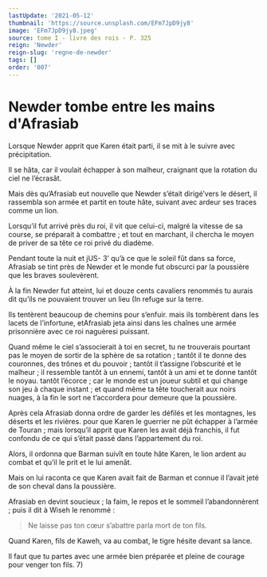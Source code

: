 ```yaml
---
lastUpdate: '2021-05-12'
thumbnail: 'https://source.unsplash.com/EFm7JpD9jy8'
image: 'EFm7JpD9jy8.jpeg'
source: tome I - livre des rois - P. 325
reign: 'Newder'
reign-slug: 'regne-de-newder'
tags: []
order: '007'
---
```


# Newder tombe entre les mains d'Afrasiab

Lorsque Newder apprit que Karen était parti, il se mit à le suivre avec précipitation.

Il se hâta, car il voulait échapper à son malheur, craignant que la rotation du ciel ne l’écrasât.

Mais dès qu’Afrasiab eut nouvelle que Newder s’était dirigé’vers le désert, il rassembla son armée et partit en toute hâte, suivant avec ardeur ses traces comme un lion.

Lorsqu’il fut arrivé près du roi, il vit que celui-ci, malgré la vitesse de sa course, se préparait à combattre ; et tout en marchant, il chercha le moyen de priver de sa tête ce roi privé du diadème.

Pendant toute la nuit et jUS-
3’ qu’à ce que le soleil fût dans sa force, Afrasiab se tint près de Newder et le monde fut obscurci par la poussière que les braves soulevèrent.

À la fin Newder fut atteint, lui et douze cents cavaliers renommés tu aurais dit qu’ils ne pouvaient trouver un lieu (In refuge sur la terre.

Ils tentèrent beaucoup de chemins pour s’enfuir. mais ils tombèrent dans les lacets de l’infortune, etAfrasiab jeta ainsi dans les chaînes une armée prisonnière avec ce roi naguèresi puissant.

Quand même le ciel s’associerait à toi en secret, tu ne trouverais pourtant pas le moyen de sortir de la sphère de sa rotation ; tantôt il te donne des couronnes, des trônes et du pouvoir ; tantôt il t’assigne l’obscurité et le malheur ; il ressemble tantôt à un ennemi, tantôt à un ami et te donne tantôt le noyau. tantôt l’écorce ; car le monde est un joueur subtil et qui change son jeu à chaque instant ; et quand même ta tête toucherait aux noirs nuages, à la fin le sort ne t’accordera pour demeure que la poussière.

Après cela Afrasiab donna ordre de garder les défilés et les montagnes, les déserts et les rivières. pour que Karen le guerrier ne pût échapper à l’armée de Touran ; mais lorsqu’il apprit que Karen les avait déjà franchis, il fut confondu de ce qui s’était passé dans l’appartement du roi.

Alors, il ordonna que Barman suivît en toute hâte Karen, le lion ardent au combat et qu’il le prit et le lui amenât.

Mais on lui raconta ce que Karen avait fait de Barman et connue il l’avait jeté de son cheval dans la poussière.

Afrasiab en devint soucieux ; la faim, le repos et le sommeil l’abandonnèrent ; puis il dit à Wiseh le renommé :

> Ne laisse pas ton cœur s’abattre parla mort de ton fils.

Quand Karen, fils de Kaweh, va au combat, le tigre hésite devant sa lance.

Il faut que tu partes avec une armée bien préparée et pleine de courage pour venger ton fils. 7)
